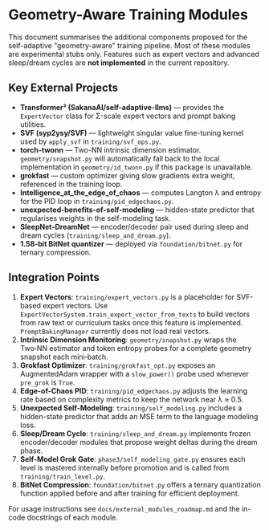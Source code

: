 # Geometry-Aware Training Modules

This document summarises the additional components proposed for the self-adaptive "geometry-aware" training pipeline. Most of these modules are experimental stubs only. Features such as expert vectors and advanced sleep/dream cycles are **not implemented** in the current repository.

## Key External Projects

- **Transformer² (SakanaAI/self-adaptive-llms)** — provides the `ExpertVector` class for Σ-scale expert vectors and prompt baking utilities.
- **SVF (syp2ysy/SVF)** — lightweight singular value fine-tuning kernel used by `apply_svf` in `training/svf_ops.py`.
- **torch-twonn** — Two-NN intrinsic dimension estimator.  `geometry/snapshot.py`
  will automatically fall back to the local implementation in
  `geometry/id_twonn.py` if this package is unavailable.
- **grokfast** — custom optimizer giving slow gradients extra weight, referenced in the training loop.
- **Intelligence_at_the_edge_of_chaos** — computes Langton λ and entropy for the PID loop in `training/pid_edgechaos.py`.
- **unexpected-benefits-of-self-modeling** — hidden-state predictor that regularises weights in the self-modeling task.
- **SleepNet-DreamNet** — encoder/decoder pair used during sleep and dream cycles (`training/sleep_and_dream.py`).
- **1.58-bit BitNet quantizer** — deployed via `foundation/bitnet.py` for ternary compression.

## Integration Points

1. **Expert Vectors**: `training/expert_vectors.py` is a placeholder for SVF-based expert vectors. Use `ExpertVectorSystem.train_expert_vector_from_texts` to build vectors from raw text or curriculum tasks once this feature is implemented. `PromptBakingManager` currently does not load real vectors.
2. **Intrinsic Dimension Monitoring**: `geometry/snapshot.py` wraps the Two‑NN estimator and token entropy probes for a complete geometry snapshot each mini‑batch.
3. **Grokfast Optimizer**: `training/grokfast_opt.py` exposes an AugmentedAdam wrapper with a `slow_power()` probe used whenever `pre_grok` is `True`.
4. **Edge-of-Chaos PID**: `training/pid_edgechaos.py` adjusts the learning rate based on complexity metrics to keep the network near λ ≈ 0.5.
5. **Unexpected Self-Modeling**: `training/self_modeling.py` includes a hidden-state predictor that adds an MSE term to the language modeling loss.
6. **Sleep/Dream Cycle**: `training/sleep_and_dream.py` implements frozen encoder/decoder modules that propose weight deltas during the dream phase.
7. **Self-Model Grok Gate**: `phase3/self_modeling_gate.py` ensures each level is mastered internally before promotion and is called from `training/train_level.py`.
8. **BitNet Compression**: `foundation/bitnet.py` offers a ternary quantization function applied before and after training for efficient deployment.

For usage instructions see `docs/external_modules_roadmap.md` and the in-code docstrings of each module.
